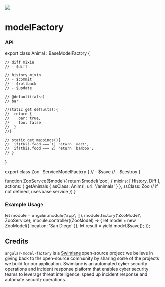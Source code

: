 ![](http://www.clker.com/cliparts/5/u/N/P/P/S/factory-hi.png)
# modelFactory 

### API 

  export class Animal : BaseModelFactory {
  
    // diff mixin
    // - $diff
    
    // history mixin
    // - $commit
    // - $rollback
    // - $update
    
    // @default(false)
    // bar
    
    //static get defaults(){
    //  return {
    //    bar: true,
    //    foo: false
    //  }
    //}
    
    // static get mappings(){
    //  if(this.food === 1) return 'meat';
    //  if(this.food === 2) return 'bamboo';
    // }
  }
  
  export class Zoo : ServiceModelFactory {
    // - $save
    // - $destroy
  }
  
  function ZooService($model){
    return $model('zoo', {
      mixins: [ History, Diff ],
      actions: {
       getAnimals { 
          asClass: Animal,
          url: '/animals' 
        }
      },
      asClass: Zoo // if not defined, uses base service
    })
  }
  

### Example Usage 

  let module = angular.module('app', []);
  module.factory('ZooModel', ZooService);
  module.controller((ZooModel) => {
    let model = new ZooModel({ location: 'San Diego' });
    let result = yield model.$save();
  });


## Credits

`angular-model-factory` is a [Swimlane](http://swimlane.com) open-source project; we believe in giving back to the open-source community by sharing some of the projects we build for our application. Swimlane is an automated cyber security operations and incident response platform that enables cyber security teams to leverage threat intelligence, speed up incident response and automate security operations.
